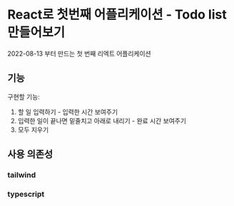 # React로 첫번째 어플리케이션 - Todo list 만들어보기

2022-08-13 부터 만드는 첫 번째 리엑트 어플리케이션

## 기능

구현할 기능:

1. 할 일 입력하기 - 입력한 시간 보여주기
2. 입력한 일이 끝나면 밑줄치고 아래로 내리기 - 완료 시간 보여주기
3. 모두 지우기

## 사용 의존성

### tailwind
### typescript
